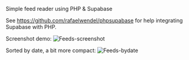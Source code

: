 Simple feed reader using PHP & Supabase

See https://github.com/rafaelwendel/phpsupabase for help integrating Supabase with PHP.

Screenshot demo: 
![Feeds-screenshot](https://github.com/ckdev88/db-feedreader/assets/136626228/58e011c8-f535-41f4-b36b-9340ef111fc0)

Sorted by date, a bit more compact:
![Feeds-bydate](https://github.com/ckdev88/feeds/assets/136626228/b75f8a73-c914-4847-95a4-c2095fd80e81)
